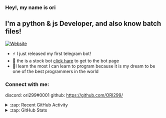 
### Hey!, my name is ori




## I'm a python & js Developer, and also know batch files! 
[![Website](https://img.shields.io/website?label=stock-bot&style=for-the-badge&url=https://www.t.me/AStocksBot)](https://www.t.me/AStocksBot)

- ⚡ I just released my first telegram bot!
- 🌱 the is a stock bot [click hare](https://github.com/ORI299/telegram-AStockBot) to get to the bot page
-  💪I learn the most I can learn to program because it is my dream to be one of the best programmers in the world


### Connect with me:

discord: ori299#0001
github: https://github.com/ORI299/
<br />





<details>
  <summary>:zap: Recent GitHub Activity</summary>

  
---
</details>

<details>
  <summary>:zap: GitHub Stats</summary>

  ![ori299's GitHub stats](https://github-readme-stats.vercel.app/api?username=ori299&hide=contribs,prs)
</details>

